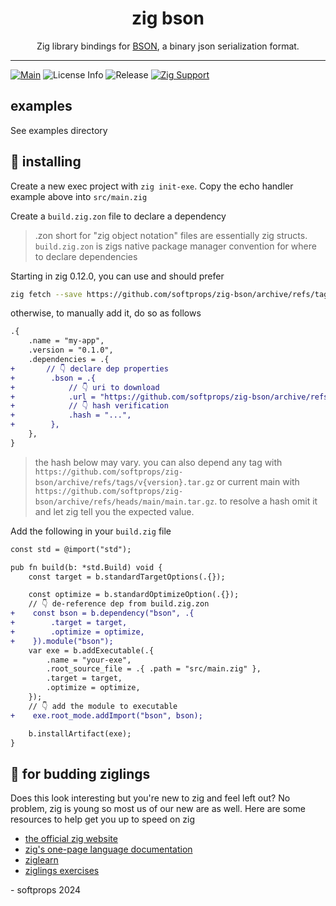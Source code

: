 <h1 align="center">
    zig bson
</h1>

<div align="center">
    Zig library bindings for <a href="https://bsonspec.org/">BSON</a>, a binary json serialization format.
</div>

---

[![Main](https://github.com/softprops/zig-bson/actions/workflows/ci.yml/badge.svg)](https://github.com/softprops/zig-bson/actions/workflows/ci.yml) ![License Info](https://img.shields.io/github/license/softprops/zig-bson) ![Release](https://img.shields.io/github/v/release/softprops/zig-bson) [![Zig Support](https://img.shields.io/badge/zig-0.12.0-black?logo=zig)](https://ziglang.org/documentation/0.12.0/)


## examples

See examples directory

## 📼 installing

Create a new exec project with `zig init-exe`. Copy the echo handler example above into `src/main.zig`

Create a `build.zig.zon` file to declare a dependency

> .zon short for "zig object notation" files are essentially zig structs. `build.zig.zon` is zigs native package manager convention for where to declare dependencies

Starting in zig 0.12.0, you can use and should prefer

```sh
zig fetch --save https://github.com/softprops/zig-bson/archive/refs/tags/v0.1.0.tar.gz
```

otherwise, to manually add it, do so as follows

```diff
.{
    .name = "my-app",
    .version = "0.1.0",
    .dependencies = .{
+       // 👇 declare dep properties
+        .bson = .{
+            // 👇 uri to download
+            .url = "https://github.com/softprops/zig-bson/archive/refs/tags/v0.1.0.tar.gz",
+            // 👇 hash verification
+            .hash = "...",
+        },
    },
}
```

> the hash below may vary. you can also depend any tag with `https://github.com/softprops/zig-bson/archive/refs/tags/v{version}.tar.gz` or current main with `https://github.com/softprops/zig-bson/archive/refs/heads/main/main.tar.gz`. to resolve a hash omit it and let zig tell you the expected value.

Add the following in your `build.zig` file

```diff
const std = @import("std");

pub fn build(b: *std.Build) void {
    const target = b.standardTargetOptions(.{});

    const optimize = b.standardOptimizeOption(.{});
    // 👇 de-reference dep from build.zig.zon
+    const bson = b.dependency("bson", .{
+        .target = target,
+        .optimize = optimize,
+    }).module("bson");
    var exe = b.addExecutable(.{
        .name = "your-exe",
        .root_source_file = .{ .path = "src/main.zig" },
        .target = target,
        .optimize = optimize,
    });
    // 👇 add the module to executable
+    exe.root_mode.addImport("bson", bson);

    b.installArtifact(exe);
}
```

## 🥹 for budding ziglings

Does this look interesting but you're new to zig and feel left out? No problem, zig is young so most us of our new are as well. Here are some resources to help get you up to speed on zig

- [the official zig website](https://ziglang.org/)
- [zig's one-page language documentation](https://ziglang.org/documentation/0.12.0/)
- [ziglearn](https://ziglearn.org/)
- [ziglings exercises](https://github.com/ratfactor/ziglings)


\- softprops 2024